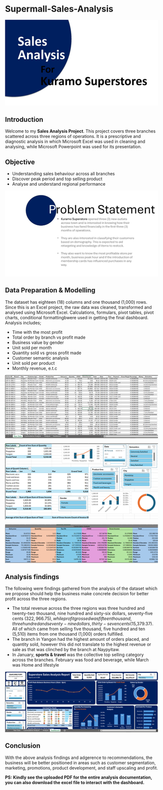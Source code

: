 # Supermall-Sales-Analysis
![Image Alt](https://github.com/orjikuramo/Supermall-Sales-Analysis/blob/8f7490da84a3364d5336800eaee6c13cdfb065d2/Sales%20Analysis%20Pg%201.jpg)

## Introduction
Welcome to my **Sales Analysis Project**. 
This project covers three branches scattered across three regions of operations. It is a prescriptive and diagnostic analysis in which Microsoft Excel was used in cleaning and analysing, while Microsoft Powerpoint was used for its presentation.

## Objective
* Understanding sales behaviour across all branches
* Discover peak period and top selling product
* Analyse and understand regional performance
  
![Image Alt](https://github.com/orjikuramo/Supermall-Sales-Analysis/blob/8b28c48adccee4dc604aee56ccefd241b29420b3/Sales%20Analysis%20Pg%203.jpg)

## Data Preparation & Modelling
The dataset has eighteen (18) columns and one thousand (1,000) rows. Since this is an Excel project, the raw data was cleaned, transformed and analysed using Microsoft Excel. Calculations, formulars, pivot tables, pivot charts, conditional formattingbwere used in getting the final dashboard. Analysis includes;
* Time with the most profit
* Total order by branch vs profit made
* Business value by gender
* Unit sold per month
* Quantity sold vs gross profit made
* Customer semantic analysis
* Unit sold per product
* Monthly revenue, e.t.c
  
![Image Alt](https://github.com/orjikuramo/Supermall-Sales-Analysis/blob/8b28c48adccee4dc604aee56ccefd241b29420b3/Raw%20Table.png)

![Image Alt](https://github.com/orjikuramo/Supermall-Sales-Analysis/blob/8b28c48adccee4dc604aee56ccefd241b29420b3/Pivot%20Table.png)

![Image Alt](https://github.com/orjikuramo/Supermall-Sales-Analysis/blob/23d5abf579e7be5e0767a3e91929ff102c4a2431/Cummulative%20Analysis.png)

## Analysis findings
The following were findings gathered from the analysis of the dataset which we propose should help the business make concrete decision for better profit across the three regions.
* The total revenue across the three regions was three hundred and twenty-two thousand, nine hundred and sixty-six dollars, seventy-five cents ($322,966.75), while profit grossed was fifteen thousand, three hundred and seventy-nine dollars, thirty-seven cents ($15,379.37). All of which came from selling five thousand, five hundred and ten (5,510) items from one thousand (1,000) orders fulfilled.
* The branch in Yangon had the highest amount of orders placed, and quantity sold, however this did not translate to the highest revenue or sale as that was clinched by the branch at Naypyitaw.
* In January, **sports & travel** was the collective top selling category across the branches. February was food and beverage, while March was Home and lifestyle
  
![Image Alt](https://github.com/orjikuramo/Supermall-Sales-Analysis/blob/ab062f2e4bfb15e5697db0dd9ca92fff889a4800/Dashboard.png)

## Conclusion
With the above analysis findings and adgerence to recommendations, the business will be better positioned in areas such as customer segmentation, marketing, promotions, product development, and staff upscaling and profit.

**PS: Kindly see the uploaded PDF for the entire analysis documentation, you can also download the excel file to interact with the dashboard.**
